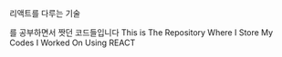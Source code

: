 리액트를 다루는 기술

를 공부하면서 짯던 코드들입니다
This is The Repository Where I Store My Codes I Worked On Using REACT
